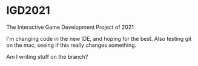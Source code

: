 # IGD2021
The Interactive Game Development Project of 2021

I'm changing code in the new IDE, and hoping for the best. Also testing git on the mac, seeing if this really changes something. 

Am I writing stuff on the branch? 